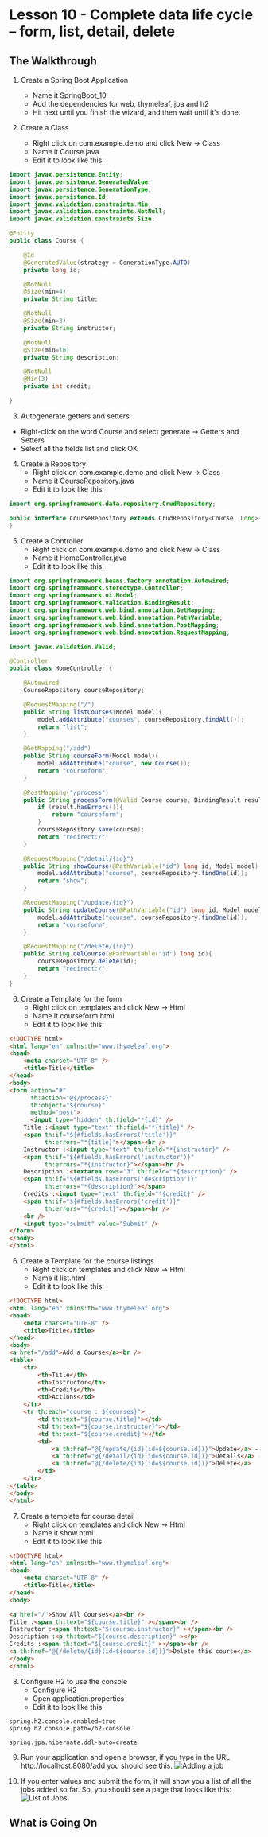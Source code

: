 # Lesson 10 - Complete data life cycle – form, list, detail, delete 
## The Walkthrough 

1. Create a Spring Boot Application 
	* Name it SpringBoot_10 
	* Add the dependencies for web, thymeleaf, jpa and h2 
	* Hit next until you finish the wizard, and then wait until it's done.    

2. Create a Class 
	* Right click on com.example.demo and click New -> Class 
	* Name it Course.java 
	* Edit it to look like this: 
```java
import javax.persistence.Entity;
import javax.persistence.GeneratedValue;
import javax.persistence.GenerationType;
import javax.persistence.Id;
import javax.validation.constraints.Min;
import javax.validation.constraints.NotNull;
import javax.validation.constraints.Size;

@Entity
public class Course {

    @Id
    @GeneratedValue(strategy = GenerationType.AUTO)
    private long id;

    @NotNull
    @Size(min=4)
    private String title;

    @NotNull
    @Size(min=3)
    private String instructor;

    @NotNull
    @Size(min=10)
    private String description;

    @NotNull
    @Min(3)
    private int credit;

}
```

3. Autogenerate getters and setters
  * Right-click on the word Course and select generate -> Getters and Setters
  * Select all the fields list and click OK

4. Create a Repository 
	* Right click on com.example.demo and click New -> Class 
	* Name it CourseRepository.java 
	* Edit it to look like this: 
```java
import org.springframework.data.repository.CrudRepository;

public interface CourseRepository extends CrudRepository<Course, Long>{
}
```

5. Create a Controller 
	* Right click on com.example.demo and click New -> Class 
	* Name it HomeController.java 
	* Edit it to look like this: 
```java
import org.springframework.beans.factory.annotation.Autowired;
import org.springframework.stereotype.Controller;
import org.springframework.ui.Model;
import org.springframework.validation.BindingResult;
import org.springframework.web.bind.annotation.GetMapping;
import org.springframework.web.bind.annotation.PathVariable;
import org.springframework.web.bind.annotation.PostMapping;
import org.springframework.web.bind.annotation.RequestMapping;

import javax.validation.Valid;

@Controller
public class HomeController {

    @Autowired
    CourseRepository courseRepository;

    @RequestMapping("/")
    public String listCourses(Model model){
        model.addAttribute("courses", courseRepository.findAll());
        return "list";
    }

    @GetMapping("/add")
    public String courseForm(Model model){
        model.addAttribute("course", new Course());
        return "courseform";
    }

    @PostMapping("/process")
    public String processForm(@Valid Course course, BindingResult result){
        if (result.hasErrors()){
            return "courseform";
        }
        courseRepository.save(course);
        return "redirect:/";
    }

    @RequestMapping("/detail/{id}")
    public String showCourse(@PathVariable("id") long id, Model model){
        model.addAttribute("course", courseRepository.findOne(id));
        return "show";
    }

    @RequestMapping("/update/{id}")
    public String updateCourse(@PathVariable("id") long id, Model model){
        model.addAttribute("course", courseRepository.findOne(id));
        return "courseform";
    }

    @RequestMapping("/delete/{id}")
    public String delCourse(@PathVariable("id") long id){
        courseRepository.delete(id);
        return "redirect:/";
    }
}
```

6. Create a Template for the form
  	* Right click on templates and click New -> Html 
	* Name it courseform.html 
	* Edit it to look like this: 
```html
<!DOCTYPE html>
<html lang="en" xmlns:th="www.thymeleaf.org">
<head>
    <meta charset="UTF-8" />
    <title>Title</title>
</head>
<body>
<form action="#"
      th:action="@{/process}"
      th:object="${course}"
      method="post">
      <input type="hidden" th:field="*{id}" />
    Title :<input type="text" th:field="*{title}" />
    <span th:if="${#fields.hasErrors('title')}"
          th:errors="*{title}"></span><br />
    Instructor :<input type="text" th:field="*{instructor}" />
    <span th:if="${#fields.hasErrors('instructor')}"
          th:errors="*{instructor}"></span><br />
    Description :<textarea rows="3" th:field="*{description}" />
    <span th:if="${#fields.hasErrors('description')}"
          th:errors="*{description}"></span>
    Credits :<input type="text" th:field="*{credit}" />
    <span th:if="${#fields.hasErrors('credit')}"
          th:errors="*{credit}"></span><br />
    <br />
    <input type="submit" value="Submit" />
</form>
</body>
</html>
```

6. Create a Template for the course listings
  	* Right click on templates and click New -> Html 
	* Name it list.html 
	* Edit it to look like this: 
```html
<!DOCTYPE html>
<html lang="en" xmlns:th="www.thymeleaf.org">
<head>
    <meta charset="UTF-8" />
    <title>Title</title>
</head>
<body>
<a href="/add">Add a Course</a><br />
<table>
    <tr>
        <th>Title</th>
        <th>Instructor</th>
        <th>Credits</th>
        <td>Actions</td>
    </tr>
    <tr th:each="course : ${courses}">
        <td th:text="${course.title}"></td>
        <td th:text="${course.instructor}"></td>
        <td th:text="${course.credit}"></td>
        <td>
            <a th:href="@{/update/{id}(id=${course.id})}">Update</a> -
            <a th:href="@{/detail/{id}(id=${course.id})}">Details</a> -
            <a th:href="@{/delete/{id}(id=${course.id})}">Delete</a>
        </td>
    </tr>
</table>
</body>
</html>
```

7. Create a template for course detail
  	* Right click on templates and click New -> Html 
	* Name it show.html 
	* Edit it to look like this: 
```html
<!DOCTYPE html>
<html lang="en" xmlns:th="www.thymeleaf.org">
<head>
    <meta charset="UTF-8" />
    <title>Title</title>
</head>
<body>

<a href="/">Show All Courses</a><br />
Title :<span th:text="${course.title}" ></span><br />
Instructor :<span th:text="${course.instructor}" ></span><br />
Description :<p th:text="${course.description}" ></p>
Credits :<span th:text="${course.credit}" ></span><br />
<a th:href="@{/delete/{id}(id=${course.id})}">Delete this course</a>
</body>
</html>
```

8. Configure H2 to use the console
    * Configure H2
    * Open application.properties
    * Edit it to look like this:
```
spring.h2.console.enabled=true
spring.h2.console.path=/h2-console

spring.jpa.hibernate.ddl-auto=create
```

9. Run your application and open a browser, if you type in the URL http://localhost:8080/add you should see this: 
![Adding a job](https://github.com/ajhenley/unofficialguides/blob/master/IntroToSpringBoot/img/Lesson09a.png "Adding a job")

10. If you enter values and submit the form, it will show you a list of all the jobs added so far. So, you should see a page that looks like this:  
![List of Jobs](https://github.com/ajhenley/unofficialguides/blob/master/IntroToSpringBoot/img/Lesson09b.png "List of Jobs")


## What is Going On
